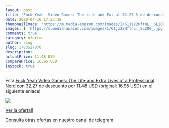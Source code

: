 ```yaml
---
layout: post
title: 'Fuck Yeah  Video Games: The Life and Ext al 32.27 % de descuento'
date: 2020-04-16 17:23:18
thumbnailImage: 'https://m.media-amazon.com/images/I/61jz22HftnL._SL200_.jpg'
images: [ 'https://m.media-amazon.com/images/I/61jz22HftnL._SL200_.jpg' ]
comments: true
category: ofertas
author: ring
slug: 1783527870
description:
actualPrice: 11.48 USD
comparePrice: 16.95 USD
inStock: true
---
```


Está [Fuck Yeah  Video Games: The Life and Extra Lives of a Professional Nerd](https://www.amazon.com/dp/1783527870/?tag=redken08-20) con 32.27 de descuento por 11.48 USD (original: 16.95 USD) en el siguiente enlace!

[![](https://m.media-amazon.com/images/I/61jz22HftnL._SL200_.jpg)](https://www.amazon.com/dp/1783527870/?tag=redken08-20)

[Ver la oferta!!](https://www.amazon.com/dp/1783527870/?tag=redken08-20)

[Consulta otras ofertas en nuestro canal de telegram](https://t.me/s/ofertas25)
